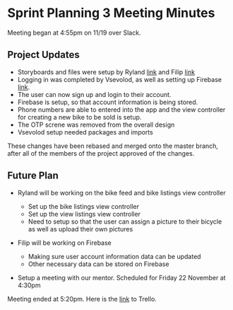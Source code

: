 # Sprint Planning 3 Meeting Minutes 

Meeting began at 4:55pm on 11/19 over Slack.

## Project Updates

* Storyboards and files were setup by Ryland [link](https://github.com/ECS189E/project-f19-tigers/commit/d52c9336895f05b4c41f3e260e653eb5e8a5ef6e) and Filip [link](https://github.com/ECS189E/project-f19-tigers/commit/960fc090a0fd2de26dd573593c0e262120a5fc8b)
* Logging in was completed by Vsevolod, as well as setting up Firebase [link](https://github.com/ECS189E/project-f19-tigers/commit/95d39e3db5c718107a1a6cf69021bfbb9adc1748). 
* The user can now sign up and login to their account. 
* Firebase is setup, so that account information is being stored. 
* Phone numbers are able to entered into the app and the view controller for creating a new bike to be sold is setup. 
* The OTP screne was removed from the overall design
* Vsevolod setup needed packages and imports

These changes have been rebased and merged onto the master branch, after all of the members of the project approved of the changes.

## Future Plan 

* Ryland will be working on the bike feed and bike listings view controller 
	* Set up the bike listings view controller
	* Set up the view listings view controller
	* Need to setup so that the user can assign a picture to their bicycle as well as upload their own pictures
* Filip will be working on Firebase
	* Making sure user account information data can be updated
	* Other necessary data can be stored on Firebase

* Setup a meeting with our mentor. Scheduled for Friday 22 November at 4:30pm

Meeting ended at 5:20pm. Here is the [link](https://trello.com/b/54TKPcGT/ecs189e-project) to Trello.

